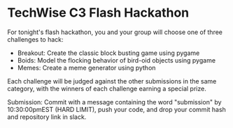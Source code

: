# TechWise C3 Flash Hackathon

For tonight's flash hackathon, you and your group will choose one of three challenges to hack:

- Breakout: Create the classic block busting game using pygame
- Boids: Model the flocking behavior of bird-oid objects using pygame
- Memes: Create a meme generator using python

Each challenge will be judged against the other submissions in the same category,
with the winners of each challenge earning a special prize.

Submission: Commit with a message containing the word "submission" by
10:30:00pmEST (HARD LIMIT), push your code, and drop your commit hash and repository link in slack.
